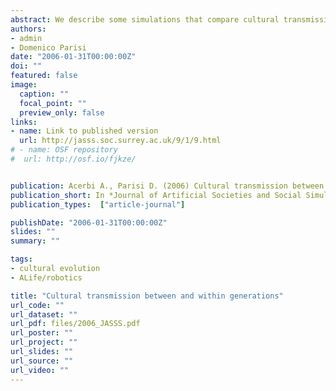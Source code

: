 ```yaml
---
abstract: We describe some simulations that compare cultural transmission between and within generations (inter-generational vs intra-generational transmission) in populations of embodied agents controlled by neural networks. Our results suggest that intra-generational transmission has the role of adding variability to the evolutionary process and that this function seems particularly useful when the population lives in a rapidly changing environment. Adaptation to environmental change is slower if cultural transmission is purely inter-generational while it is faster if a certain amount of intra-generational cultural transmission makes it possible to remove earlier and no longer suitable behaviors, facilitating the emergence of new and more appropriate ones.
authors:
- admin
- Domenico Parisi
date: "2006-01-31T00:00:00Z"
doi: ""
featured: false
image:
  caption: ""
  focal_point: ""
  preview_only: false
links:
- name: Link to published version
  url: http://jasss.soc.surrey.ac.uk/9/1/9.html
# - name: OSF repository
#  url: http://osf.io/fjkze/


publication: Acerbi A., Parisi D. (2006) Cultural transmission between and within generations, *Journal of Artificial Societies and Social Simulations*, 9 (1)
publication_short: In *Journal of Artificial Societies and Social Simulations*, 9 (1)
publication_types:  ["article-journal"]

publishDate: "2006-01-31T00:00:00Z"
slides: ""
summary: ""

tags:
- cultural evolution
- ALife/robotics

title: "Cultural transmission between and within generations"
url_code: ""
url_dataset: ""
url_pdf: files/2006_JASSS.pdf
url_poster: ""
url_project: ""
url_slides: ""
url_source: ""
url_video: ""
---
```

